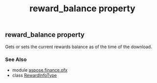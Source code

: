 ﻿---
title: reward_balance property
second_title: Aspose.Finance for Python via .NET API References
description: 
type: docs
weight: 40
url: /python-net/aspose.finance.ofx/rewardinfotype/reward_balance/
is_root: false
---

## reward_balance property


Gets or sets the current rewards balance as of the time of the download.

### See Also
* module [aspose.finance.ofx](../../)
* class [RewardInfoType](/finance/python-net/aspose.finance.ofx/rewardinfotype)
